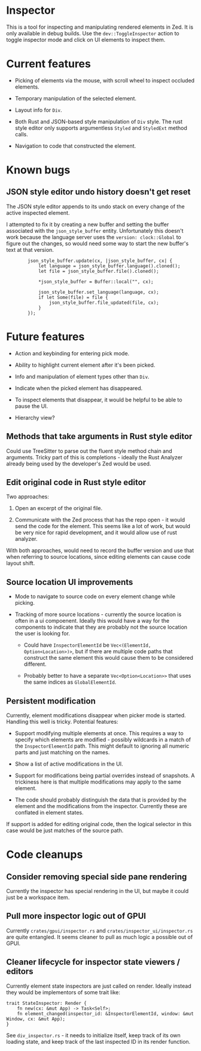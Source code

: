 # Inspector

This is a tool for inspecting and manipulating rendered elements in Zed. It is only available in debug builds. Use the `dev::ToggleInspector` action to toggle inspector mode and click on UI elements to inspect them.

# Current features

* Picking of elements via the mouse, with scroll wheel to inspect occluded elements.

* Temporary manipulation of the selected element.

* Layout info for `Div`.

* Both Rust and JSON-based style manipulation of `Div` style. The rust style editor only supports argumentless `Styled` and `StyledExt` method calls.

* Navigation to code that constructed the element.

# Known bugs

## JSON style editor undo history doesn't get reset

The JSON style editor appends to its undo stack on every change of the active inspected element.

I attempted to fix it by creating a new buffer and setting the buffer associated with the `json_style_buffer` entity. Unfortunately this doesn't work because the language server uses the `version: clock::Global` to figure out the changes, so would need some way to start the new buffer's text at that version.

```
        json_style_buffer.update(cx, |json_style_buffer, cx| {
            let language = json_style_buffer.language().cloned();
            let file = json_style_buffer.file().cloned();

            *json_style_buffer = Buffer::local("", cx);

            json_style_buffer.set_language(language, cx);
            if let Some(file) = file {
                json_style_buffer.file_updated(file, cx);
            }
        });
```

# Future features

* Action and keybinding for entering pick mode.

* Ability to highlight current element after it's been picked.

* Info and manipulation of element types other than `Div`.

* Indicate when the picked element has disappeared.

* To inspect elements that disappear, it would be helpful to be able to pause the UI.

* Hierarchy view?

## Methods that take arguments in Rust style editor

Could use TreeSitter to parse out the fluent style method chain and arguments. Tricky part of this is completions - ideally the Rust Analyzer already being used by the developer's Zed would be used.

## Edit original code in Rust style editor

Two approaches:

1. Open an excerpt of the original file.

2. Communicate with the Zed process that has the repo open - it would send the code for the element. This seems like a lot of work, but would be very nice for rapid development, and it would allow use of rust analyzer.

With both approaches, would need to record the buffer version and use that when referring to source locations, since editing elements can cause code layout shift.

## Source location UI improvements

* Mode to navigate to source code on every element change while picking.

* Tracking of more source locations - currently the source location is often in a ui compoenent. Ideally this would have a way for the components to indicate that they are probably not the source location the user is looking for.

  - Could have `InspectorElementId` be `Vec<(ElementId, Option<Location>)>`, but if there are multiple code paths that construct the same element this would cause them to be considered different.

  - Probably better to have a separate `Vec<Option<Location>>` that uses the same indices as `GlobalElementId`.

## Persistent modification

Currently, element modifications disappear when picker mode is started. Handling this well is tricky. Potential features:

* Support modifying multiple elements at once. This requires a way to specify which elements are modified - possibly wildcards in a match of the `InspectorElementId` path. This might default to ignoring all numeric parts and just matching on the names.

* Show a list of active modifications in the UI.

* Support for modifications being partial overrides instead of snapshots. A trickiness here is that multiple modifications may apply to the same element.

* The code should probably distinguish the data that is provided by the element and the modifications from the inspector. Currently these are conflated in element states.

If support is added for editing original code, then the logical selector in this case would be just matches of the source path.

# Code cleanups

## Consider removing special side pane rendering

Currently the inspector has special rendering in the UI, but maybe it could just be a workspace item.

## Pull more inspector logic out of GPUI

Currently `crates/gpui/inspector.rs` and `crates/inspector_ui/inspector.rs` are quite entangled.  It seems cleaner to pull as much logic a possible out of GPUI.

## Cleaner lifecycle for inspector state viewers / editors

Currently element state inspectors are just called on render. Ideally instead they would be implementors of some trait like:

```
trait StateInspector: Render {
    fn new(cx: &mut App) -> Task<Self>;
    fn element_changed(inspector_id: &InspectorElementId, window: &mut Window, cx: &mut App);
}
```

See `div_inspector.rs` - it needs to initialize itself, keep track of its own loading state, and keep track of the last inspected ID in its render function.
